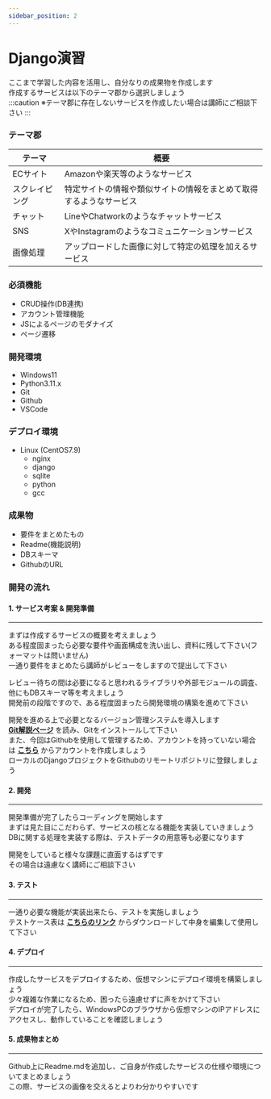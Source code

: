 ```yaml
---
sidebar_position: 2
---
```


# Django演習
ここまで学習した内容を活用し、自分なりの成果物を作成します  
作成するサービスは以下のテーマ郡から選択しましょう  
:::caution
※テーマ郡に存在しないサービスを作成したい場合は講師にご相談下さい
:::

### テーマ郡
|テーマ|概要|
|---|---|
|ECサイト|Amazonや楽天等のようなサービス|
|スクレイピング|特定サイトの情報や類似サイトの情報をまとめて取得するようなサービス|
|チャット|LineやChatworkのようなチャットサービス|
|SNS|XやInstagramのようなコミュニケーションサービス|
|画像処理|アップロードした画像に対して特定の処理を加えるサービス|


### 必須機能
- CRUD操作(DB連携)
- アカウント管理機能
- JSによるページのモダナイズ
- ページ遷移


### 開発環境
- Windows11
- Python3.11.x
- Git
- Github
- VSCode

### デプロイ環境
- Linux (CentOS7.9)
    - nginx
    - django
    - sqlite
    - python
    - gcc


### 成果物
- 要件をまとめたもの
- Readme(機能説明)
- DBスキーマ
- GithubのURL

### 開発の流れ
#### 1. サービス考案 & 開発準備
---
まずは作成するサービスの概要を考えましょう  
ある程度固まったら必要な要件や画面構成を洗い出し、資料に残して下さい(フォーマットは問いません)  
一通り要件をまとめたら講師がレビューをしますので提出して下さい  

レビュー待ちの間は必要になると思われるライブラリや外部モジュールの調査、他にもDBスキーマ等を考えましょう  
開発前の段階ですので、ある程度固まったら開発環境の構築を進めて下さい

開発を進める上で必要となるバージョン管理システムを導入します  
[**Git解説ページ**](/eightbit-saurus/docs/git/page1) を読み、Gitをインストールして下さい  
また、今回はGithubを使用して管理するため、アカウントを持っていない場合は [**こちら**](https://github.com/) からアカウントを作成しましょう  
ローカルのDjangoプロジェクトをGithubのリモートリポジトリに登録しましょう


#### 2. 開発
---
開発準備が完了したらコーディングを開始します  
まずは見た目にこだわらず、サービスの核となる機能を実装していきましょう  
DBに関する処理を実装する際は、テストデータの用意等も必要になります  

開発をしていると様々な課題に直面するはずです  
その場合は遠慮なく講師にご相談下さい

#### 3. テスト
---
一通り必要な機能が実装出来たら、テストを実施しましょう  
テストケース表は [**こちらのリンク**](./files/テスト仕様書.xlsx) からダウンロードして中身を編集して使用して下さい

#### 4. デプロイ
---
作成したサービスをデプロイするため、仮想マシンにデプロイ環境を構築しましょう  
少々複雑な作業になるため、困ったら遠慮せずに声をかけて下さい  
デプロイが完了したら、WindowsPCのブラウザから仮想マシンのIPアドレスにアクセスし、動作していることを確認しましょう

#### 5. 成果物まとめ
---
Github上にReadme.mdを追加し、ご自身が作成したサービスの仕様や環境についてまとめましょう  
この際、サービスの画像を交えるとよりわ分かりやすいです  




